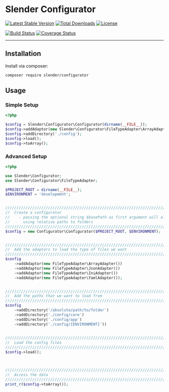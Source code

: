 Slender Configurator
===
[![Latest Stable Version](https://poser.pugx.org/slender/configurator/v/stable.svg)](https://packagist.org/packages/slender/configurator) [![Total Downloads](https://poser.pugx.org/slender/configurator/downloads.svg)](https://packagist.org/packages/slender/configurator) [![License](https://poser.pugx.org/slender/configurator/license.svg)](https://packagist.org/packages/slender/configurator)

[![Build Status](https://travis-ci.org/alanpich/Slender-Configurator.svg?branch=develop)](https://travis-ci.org/alanpich/Slender-Configurator) [![Coverage Status](https://coveralls.io/repos/alanpich/Slender-Configurator/badge.png?branch=develop)](https://coveralls.io/r/alanpich/Slender-Configurator?branch=develop) 

---

## Installation

Install via composer:

```
composer require slender/configurator
```

## Usage

### Simple Setup

```php
<?php

$config = Slender\Configurator\Configurator(dirname(__FILE__));
$config->addAdaptor(new Slender\Configurator\FileTypeAdapter\ArrayAdapter());
$config->addDirectory('./config');
$config->load();
$config->toArray();
```

### Advanced Setup

```php
<?php

use Slender\Configurator;
use Slender\Configurator\FileTypeAdapter;

$PROJECT_ROOT = dirname(__FILE__);
$ENVIRONMENT = 'development';


///////////////////////////////////////////////////////////////////////////////
//  Create a configurator
//    - passing the optional string $basePath as first argument will allow
//      using relative paths to folders
///////////////////////////////////////////////////////////////////////////////
$config = new Configurator\Configurator($PROJECT_ROOT, $ENVIRONMENT);


///////////////////////////////////////////////////////////////////////////////
//  Add the adaptors to load the type of files we want
///////////////////////////////////////////////////////////////////////////////
$config
    ->addAdaptor(new FileTypeAdapter\ArrayAdapter())
    ->addAdaptor(new FileTypeAdapter\JsonAdapter())
    ->addAdaptor(new FileTypeAdapter\IniAdapter())
    ->addAdaptor(new FileTypeAdapter\YamlAdapter());


///////////////////////////////////////////////////////////////////////////////
//  Add the paths that we want to load from
///////////////////////////////////////////////////////////////////////////////
$config
    ->addDirectory('/absolute/path/to/folder')
    ->addDirectory('./config/core')
    ->addDirectory('./config/app')
    ->addDirectory('./config/{ENVIRONMENT}'))
    

///////////////////////////////////////////////////////////////////////////////
//  Load the config files
///////////////////////////////////////////////////////////////////////////////
$config->load();



///////////////////////////////////////////////////////////////////////////////
//  Access the data
///////////////////////////////////////////////////////////////////////////////
print_r($config->toArray());

```
